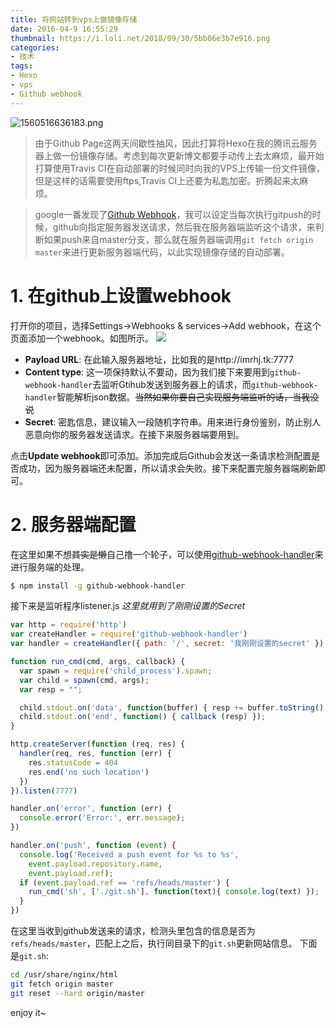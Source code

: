 ```yaml
---
title: 将网站转到vps上做镜像存储
date: 2016-04-9 16:55:29
thumbnail: https://i.loli.net/2018/09/30/5bb06e3b7e916.png
categories:
- 技术
tags:
- Hexo
- vps
- Github webhook
---
```


![1560516636183.png](https://i.loli.net/2019/06/14/5d03981e83eea35252.png)

>由于Github Page这两天间歇性抽风，因此打算将Hexo在我的腾讯云服务器上做一份镜像存储。考虑到每次更新博文都要手动传上去太麻烦，最开始打算使用Travis CI在自动部署的时候同时向我的VPS上传输一份文件镜像，但是这样的话需要使用ftps,Travis CI上还要为私匙加密。折腾起来太麻烦。

<!-- more -->

>google一番发现了[Github Webhook](https://developer.github.com/webhooks/)，我可以设定当每次执行gitpush的时候，github向指定服务器发送请求，然后我在服务器端监听这个请求，来判断如果push来自master分支，那么就在服务器端调用`git fetch origin master`来进行更新服务器端代码，以此实现镜像存储的自动部署。


# 1. 在github上设置webhook
打开你的项目，选择Settings->Webhooks & services->Add webhook，在这个页面添加一个webhook。如图所示。
![](https://i.loli.net/2019/06/14/5d0398441874465489.png)
- **Payload URL**: 在此输入服务器地址，比如我的是http://imrhj.tk:7777
- **Content type**: 这一项保持默认不要动，因为我们接下来要用到`github-webhook-handler`去监听Gtihub发送到服务器上的请求，而`github-webhook-handler`智能解析json数据。~~当然如果你要自己实现服务端监听的话，当我没说~~
- **Secret**: 密匙信息，建议输入一段随机字符串。用来进行身份鉴别，防止别人恶意向你的服务器发送请求。在接下来服务器端要用到。

点击**Update webhook**即可添加。添加完成后Github会发送一条请求检测配置是否成功，因为服务器端还未配置，所以请求会失败。接下来配置完服务器端刷新即可。

# 2. 服务器端配置
在这里如果不想~~其实是懒~~自己撸一个轮子，可以使用[github-webhook-handler](https://github.com/rvagg/github-webhook-handler)来进行服务端的处理。
``` bash
$ npm install -g github-webhook-handler
```
接下来是监听程序listener.js *这里就用到了刚刚设置的Secret*

``` js
var http = require('http')
var createHandler = require('github-webhook-handler')
var handler = createHandler({ path: '/', secret: '我刚刚设置的secret' })

function run_cmd(cmd, args, callback) {
  var spawn = require('child_process').spawn;
  var child = spawn(cmd, args);
  var resp = "";

  child.stdout.on('data', function(buffer) { resp += buffer.toString(); });
  child.stdout.on('end', function() { callback (resp) });
}

http.createServer(function (req, res) {
  handler(req, res, function (err) {
    res.statusCode = 404
    res.end('no such location')
  })
}).listen(7777)

handler.on('error', function (err) {
  console.error('Error:', err.message);
})

handler.on('push', function (event) {
  console.log('Received a push event for %s to %s',
    event.payload.repository.name,
    event.payload.ref);
  if (event.payload.ref == 'refs/heads/master') {
    run_cmd('sh', ['./git.sh'], function(text){ console.log(text) });
  }
})

```
在这里当收到github发送来的请求，检测头里包含的信息是否为`refs/heads/master`，匹配上之后，执行同目录下的`git.sh`更新网站信息。
下面是`git.sh`:
``` bash
cd /usr/share/nginx/html
git fetch origin master
git reset --hard origin/master
```
enjoy it~
